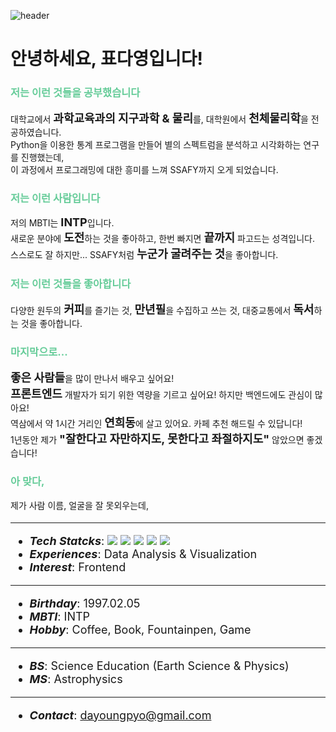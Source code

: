 ![header](https://capsule-render.vercel.app/api?type=waving&height=300&color=gradient&text=Hi%20%20there%20!&animation=fadeIn&descAlignY=35)

<div>
<h1>안녕하세요, 표다영입니다!</h1>
<h3><font color="#66cc99">저는 이런 것들을 공부했습니다</font color></h3>
대학교에서 <strong><font size=4>과학교육과의 지구과학 & 물리</font size></strong>를, 대학원에서 <strong><font size=4>천체물리학</font size></strong>을 전공하였습니다.<br>
Python을 이용한 통계 프로그램을 만들어 별의 스펙트럼을 분석하고 시각화하는 연구를 진행했는데, <br>
이 과정에서 프로그래밍에 대한 흥미를 느껴 SSAFY까지 오게 되었습니다.

<h3><strong><font color="#66cc99">저는 이런 사람입니다</font color></strong></h3>
저의 MBTI는 <strong><font size=4>INTP</font size></strong>입니다.<br>
새로운 분야에 <strong><font size=4>도전</font size></strong>하는 것을 좋아하고, 한번 빠지면 <strong><font size=4>끝까지</font size></strong> 파고드는 성격입니다.<br>
스스로도 잘 하지만... SSAFY처럼 <strong><font size=4>누군가 굴려주는 것</font size></strong>을 좋아합니다.

<h3><strong><font color="#66cc99">저는 이런 것들을 좋아합니다</font color></strong></h3>
다양한 원두의 <strong><font size=4>커피</font size></strong>를 즐기는 것, 
<strong><font size=4>만년필</font size></strong>을 수집하고 쓰는 것, 
대중교통에서 <strong><font size=4>독서</font size></strong>하는 것을 좋아합니다.<br>

<h3><strong><font color="#66cc99">마지막으로...</font color></strong></h3>
<strong><font size=4>좋은 사람들</font size></strong>을 많이 만나서 배우고 싶어요!<br>
<strong><font size=4>프론트엔드</font size></strong> 개발자가 되기 위한 역량을 기르고 싶어요! 하지만 백엔드에도 관심이 많아요!<br>
역삼에서 약 1시간 거리인 <strong><font size=4>연희동</font size></strong>에 살고 있어요. 카페 추천 해드릴 수 있답니다!<br>
1년동안 제가 <strong><font size=4>"잘한다고 자만하지도, 못한다고 좌절하지도"</font size></strong> 않았으면 좋겠습니다!

<h3><strong><font color="#66cc99">아 맞다,</font color></strong></h3>
제가 사람 이름, 얼굴을 잘 못외우는데, <strong><font size=4절대 무시하는 것이 아닙니다...</font size></strong>
 
---

- ***Tech Statcks***: <img src="https://img.shields.io/badge/Python-3776AB?style=flat&logo=Python&logoColor=white"> <img src="https://img.shields.io/badge/Numpy-013243?style=flat&logo=Python&logoColor=white"> <img src="https://img.shields.io/badge/Pandas-150458?style=flat&logo=Pandas&logoColor=white"> <img src="https://img.shields.io/badge/Scipy-8CAAE6?style=flat&logo=Scipy&logoColor=white"> <img src="https://img.shields.io/badge/Java-007396?style=flat&logo=Java&logoColor=white">
- ***Experiences***: Data Analysis & Visualization
- ***Interest***: Frontend

---

- ***Birthday***: 1997.02.05
- ***MBTI***: INTP
- ***Hobby***: Coffee, Book, Fountainpen, Game

---

- ***BS***: Science Education (Earth Science & Physics)
- ***MS***: Astrophysics
---
- ***Contact***: dayoungpyo@gmail.com

</div> 


